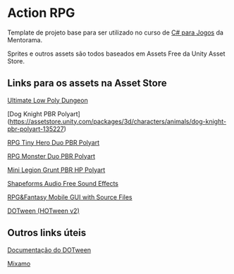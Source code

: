 # Action RPG

Template de projeto base para ser utilizado no curso de [C# para Jogos](https://mentorama.com.br/course/profession-unity) da Mentorama.

Sprites e outros assets são todos baseados em Assets Free da Unity Asset Store.

## Links para os assets na Asset Store
[Ultimate Low Poly Dungeon](https://assetstore.unity.com/packages/3d/environments/dungeons/ultimate-low-poly-dungeon-143535)

[Dog Knight PBR Polyart]
(https://assetstore.unity.com/packages/3d/characters/animals/dog-knight-pbr-polyart-135227)

[RPG Tiny Hero Duo PBR Polyart](https://assetstore.unity.com/packages/3d/characters/humanoids/rpg-tiny-hero-duo-pbr-polyart-225148)

[RPG Monster Duo PBR Polyart](https://assetstore.unity.com/packages/3d/characters/creatures/rpg-monster-duo-pbr-polyart-157762)

[Mini Legion Grunt PBR HP Polyart](https://assetstore.unity.com/packages/3d/characters/humanoids/fantasy/mini-legion-grunt-pbr-hp-polyart-98187)

[Shapeforms Audio Free Sound Effects](https://assetstore.unity.com/packages/audio/sound-fx/shapeforms-audio-free-sound-effects-183649)

[RPG&Fantasy Mobile GUI with Source Files](https://assetstore.unity.com/packages/2d/gui/rpg-fantasy-mobile-gui-with-source-files-166086)

[DOTween (HOTween v2)](https://assetstore.unity.com/packages/tools/animation/dotween-hotween-v2-27676)

## Outros links úteis
[Documentação do DOTween](http://dotween.demigiant.com/documentation.php)

[Mixamo](https://www.mixamo.com/)
